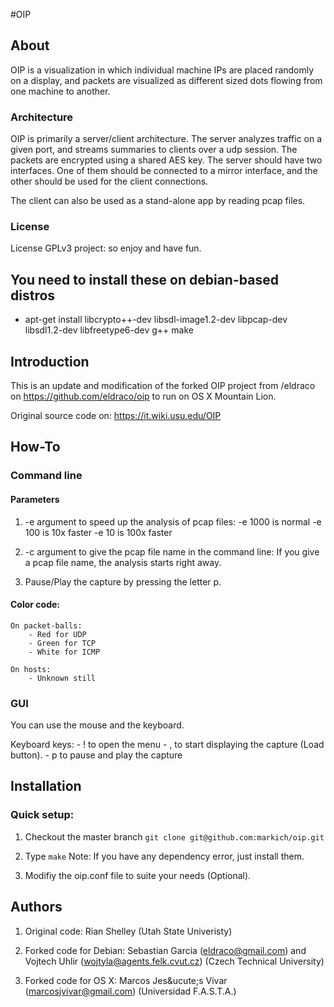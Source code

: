 #OIP

## About

OIP is a visualization in which individual machine IPs are placed randomly on a display, and packets are visualized as different sized dots flowing from one machine to another.

### Architecture

OIP is primarily a server/client architecture. The server analyzes traffic on a given port, and streams summaries to clients over a udp session. The packets are encrypted using a shared AES key. The server should have two interfaces. One of them should be connected to a mirror interface, and the other should be used for the client connections.

The client can also be used as a stand-alone app by reading pcap files.

### License
License GPLv3 project: so enjoy and have fun.

You need to install these on debian-based distros
-------------------------------------------------
- apt-get install libcrypto++-dev libsdl-image1.2-dev libpcap-dev libsdl1.2-dev libfreetype6-dev g++ make


## Introduction

This is an update and modification of the forked OIP project from /eldraco on https://github.com/eldraco/oip to run on OS X Mountain Lion.

Original source code on: https://it.wiki.usu.edu/OIP

## How-To

### Command line

#### Parameters

1. -e argument to speed up the analysis of pcap files:
    -e 1000 is normal
    -e 100 is 10x faster
    -e 10 is 100x faster

2. -c argument to give the pcap file name in the command line:
    If you give a pcap file name, the analysis starts right away.

3. Pause/Play the capture by pressing the letter p.

#### Color code:

    On packet-balls:
        - Red for UDP
        - Green for TCP
        - White for ICMP

    On hosts:
        - Unknown still

### GUI

You can use the mouse and the keyboard.

Keyboard keys:
    - ! to open the menu
    - , to start displaying the capture (Load button).
    - p to pause and play the capture


## Installation

### Quick setup:

1. Checkout the master branch 
    `git clone git@github.com:markich/oip.git`

2. Type
    `make`
    Note: If you have any dependency error, just install them.

3. Modifiy the oip.conf file to suite your needs (Optional).

## Authors

1. Original code: Rian Shelley (Utah State Univeristy)

2. Forked code for Debian: Sebastian Garcia (eldraco@gmail.com) and Vojtech Uhlir (wojtyla@agents.felk.cvut.cz) (Czech Technical University)

3. Forked code for OS X: Marcos Jes&ucute;s Vivar (marcosjvivar@gmail.com) (Universidad F.A.S.T.A.)
